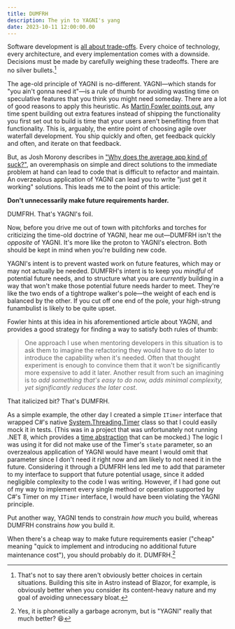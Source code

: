 ```yaml
---
title: DUMFRH
description: The yin to YAGNI's yang
date: 2023-10-11 12:00:00.00
---
```


Software development is
[all about trade-offs](https://www.forbes.com/sites/forbestechcouncil/2020/12/16/trade-offs-in-software-engineering/).
Every choice of technology, every architecture, and every implementation comes
with a downside. Decisions must be made by carefully weighing these tradeoffs.
There are no silver bullets.[^tradeoffs]

The age-old principle of YAGNI is no-different. YAGNI—which stands for "you
ain't gonna need it"—is a rule of thumb for avoiding wasting time on
speculative features that you think you might need someday. There are a lot of
good reasons to apply this heuristic. As
[Martin Fowler points out](https://www.martinfowler.com/bliki/Yagni.html), any
time spent building out extra features instead of shipping the functionality you
first set out to build is time that your users aren't benefiting from that
functionality. This is, arguably, the entire point of choosing agile over
waterfall development. You ship quickly and often, get feedback quickly and
often, and iterate on that feedback.

But, as Josh Morony describes in
["Why does the average app kind of suck?"](https://www.youtube.com/watch?v=Mfyh2WmNfr0),
an overemphasis on simple and direct solutions to the immediate problem at hand
can lead to code that is difficult to refactor and maintain. An overzealous
application of YAGNI can lead you to write "just get it working" solutions.
This leads me to the point of this article:

**Don't unnecessarily make future requirements harder.**

DUMFRH. That's YAGNI's foil.

Now, before you drive me out of town with pitchforks and torches for criticizing
the time-old doctrine of YAGNI, hear me out—DUMFRH isn't the _opposite_ of
YAGNI. It's more like the proton to YAGNI's electron. Both should be kept in
mind when you're building new code.

YAGNI's intent is to prevent wasted work on future features, which may or may
not actually be needed. DUMFRH's intent is to keep you _mindful_ of potential
future needs, and to structure what you are _currently_ building in a way that
won't make those potential future needs harder to meet. They're like the two
ends of a tightrope walker's pole—the weight of each end is balanced by the
other. If you cut off one end of the pole, your high-strung funambulist is
likely to be quite upset.

Fowler hints at this idea in his aforementioned article about YAGNI, and provides
a good strategy for finding a way to satisfy both rules of thumb:

> One approach I use when mentoring developers in this situation is to ask them
> to imagine the refactoring they would have to do later to introduce the
> capability when it's needed. Often that thought experiment is enough to
> convince them that it won't be significantly more expensive to add it later.
> Another result from such an imagining is to _add something that's easy to do
> now, adds minimal complexity, yet significantly reduces the later cost_.

That italicized bit? That's DUMFRH.

As a simple example, the other day I created a simple `ITimer` interface that
wrapped C#'s native
[System.Threading.Timer](https://learn.microsoft.com/en-us/dotnet/api/system.threading.timer?view=net-7.0)
class so that I could easily mock it in tests. (This was in a project that was
unfortunately not running .NET 8, which provides a
[time abstraction](https://learn.microsoft.com/en-us/dotnet/core/whats-new/dotnet-8#time-abstraction)
that can be mocked.) The logic I was using it for did not make use of the
Timer's `state` parameter, so an overzealous application of YAGNI would have
meant I would omit that parameter since I don't need it right now and am likely
to not need it in the future. Considering it through a DUMFRH lens led me to add
that parameter to my interface to support that future potential usage, since it
added negligible complexity to the code I was writing. However, if I had gone
out of my way to implement every single method or operation supported by C#'s
Timer on my `ITimer` interface, I would have been violating the YAGNI principle.

Put another way, YAGNI tends to constrain _how much_ you build, whereas DUMFRH
constrains _how_ you build it.

When there's a cheap way to make future requirements easier ("cheap" meaning
"quick to implement and introducing no additional future maintenance cost"), you
should probably do it. DUMFRH.[^name]

[^tradeoffs]: That's not to say there aren't obviously better
choices in certain situations. Building this site in Astro instead of Blazor,
for example, is obviously better when you consider its content-heavy nature and
my goal of avoiding unnecessary bloat.

[^name]: Yes, it is phonetically a garbage acronym, but
is "YAGNI" really that much better? 😆